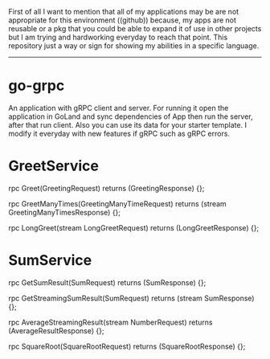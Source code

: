 First of all I want to mention that all of my applications may be are not
appropriate for this environment ((github)) because, my apps are not reusable or a pkg
that you could be able to expand it of use in other projects but I am trying and hardworking
everyday to reach that point.
This repository just a way or sign for showing my abilities in a specific language.
***

# go-grpc
An application with gRPC client and server.
For running it open the application in GoLand and sync dependencies of App then
run the server, after that run client.
Also you can use its data for your starter template.
I modify it everyday with new features if gRPC such as gRPC errors.

# GreetService
 rpc Greet(GreetingRequest) returns (GreetingResponse) {};
 
 rpc GreetManyTimes(GreetingManyTimeRequest) returns (stream GreetingManyTimesResponse) {};
 
 rpc LongGreet(stream LongGreetRequest) returns (LongGreetResponse) {};

# SumService
rpc GetSumResult(SumRequest) returns (SumResponse) {};

rpc GetStreamingSumResult(SumRequest) returns (stream SumResponse) {};

rpc AverageStreamingResult(stream NumberRequest) returns (AverageResultResponse) {};

rpc SquareRoot(SquareRootRequest) returns (SquareRootResponse) {};
